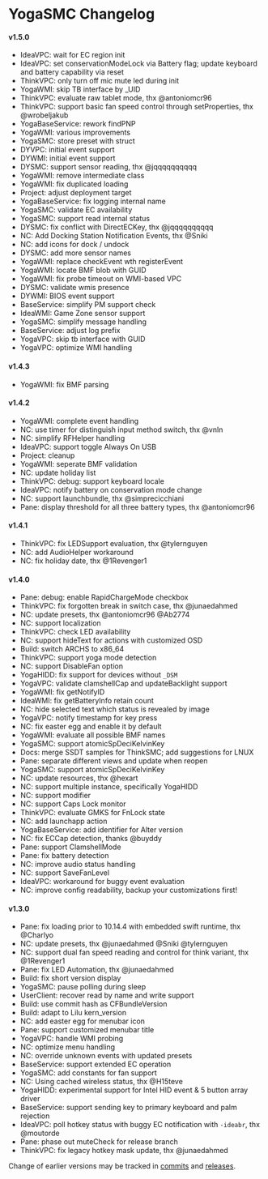 YogaSMC Changelog
============================

#### v1.5.0
- IdeaVPC: wait for EC region init
- IdeaVPC: set conservationModeLock via Battery flag; update keyboard and battery capability via reset
- ThinkVPC: only turn off mic mute led during init
- YogaWMI: skip TB interface by _UID
- ThinkVPC: evaluate raw tablet mode, thx @antoniomcr96
- ThinkVPC: support basic fan speed control through setProperties, thx @wrobeljakub
- YogaBaseService: rework findPNP
- YogaWMI: various improvements
- YogaSMC: store preset with struct
- DYVPC: initial event support
- DYWMI: initial event support
- DYSMC: support sensor reading, thx @jqqqqqqqqqq
- YogaWMI: remove intermediate class
- YogaWMI: fix duplicated loading
- Project: adjust deployment target
- YogaBaseService: fix logging internal name
- YogaSMC: validate EC availability
- YogaSMC: support read internal status
- DYSMC: fix conflict with DirectECKey, thx @jqqqqqqqqqq
- NC: Add Docking Station Notification Events, thx @Sniki
- NC: add icons for dock / undock
- DYSMC: add more sensor names
- YogaWMI: replace checkEvent wth registerEvent
- YogaWMI: locate BMF blob with GUID
- YogaWMI: fix probe timeout on WMI-based VPC
- DYSMC: validate wmis presence
- DYWMI: BIOS event support
- BaseService: simplify PM support check
- IdeaWMI: Game Zone sensor support
- YogaSMC: simplify message handling
- BaseService: adjust log prefix
- YogaVPC: skip tb interface with GUID
- YogaVPC: optimize WMI handling

#### v1.4.3
- YogaWMI: fix BMF parsing

#### v1.4.2
- YogaWMI: complete event handling
- NC: use timer for distinguish input method switch, thx @vnln
- NC: simplify RFHelper handling
- IdeaVPC: support toggle Always On USB
- Project: cleanup
- YogaWMI: seperate BMF validation
- NC: update holiday list
- ThinkVPC: debug:  support keyboard locale
- IdeaVPC: notify battery on conservation mode change
- NC: support launchbundle, thx @simprecicchiani
- Pane: display threshold for all three battery types, thx @antoniomcr96

#### v1.4.1
- ThinkVPC: fix LEDSupport evaluation, thx @tylernguyen
- NC: add AudioHelper workaround
- NC: fix holiday date, thx @1Revenger1

#### v1.4.0
- Pane: debug: enable RapidChargeMode checkbox
- ThinkVPC: fix forgotten break in switch case, thx @junaedahmed
- NC: update presets, thx @antoniomcr96 @Ab2774
- NC: support localization
- ThinkVPC: check LED availability
- NC: support hideText for actions with customized OSD
- Build: switch ARCHS to x86_64
- ThinkVPC: support yoga mode detection
- NC: support DisableFan option
- YogaHIDD: fix support for devices without `_DSM`
- YogaVPC: validate clamshellCap and updateBacklight support
- YogaWMI: fix getNotifyID
- IdeaWMI: fix getBatteryInfo retain count
- NC: hide selected text which status is revealed by image
- YogaVPC: notify timestamp for key press
- NC: fix easter egg and enable it by default
- YogaWMI: evaluate all possible BMF names
- YogaSMC: support atomicSpDeciKelvinKey
- Docs: merge SSDT samples for ThinkSMC; add suggestions for LNUX
- Pane: separate different views and update when reopen
- YogaSMC: support atomicSpDeciKelvinKey
- NC: update resources, thx @hexart
- NC: support multiple instance, specifically YogaHIDD
- NC: support modifier
- NC: support Caps Lock monitor
- ThinkVPC: evaluate GMKS for FnLock state
- NC: add launchapp action
- YogaBaseService: add identifier for Alter version
- NC: fix ECCap detection, thanks @buyddy
- Pane: support ClamshellMode
- Pane: fix battery detection
- NC: improve audio status handling
- NC: support SaveFanLevel
- IdeaVPC: workaround for buggy event evaluation
- NC: improve config readability, backup your customizations first! 

#### v1.3.0
- Pane: fix loading prior to 10.14.4 with embedded swift runtime, thx @Charlyo
- NC: update presets, thx @junaedahmed @Sniki @tylernguyen
- NC: support dual fan speed reading and control for think variant, thx @1Revenger1
- Pane: fix LED Automation, thx @junaedahmed
- Build: fix short version display
- YogaSMC: pause polling during sleep
- UserClient: recover read by name and write support
- Build: use commit hash as CFBundleVersion
- Build: adapt to Lilu kern_version
- NC: add easter egg for menubar icon
- Pane: support customized menubar title
- YogaVPC: handle WMI probing
- NC: optimize menu handling
- NC: override unknown events with updated presets
- BaseService: support extended EC operation
- YogaSMC: add constants for fan support
- NC: Using cached wireless status, thx @H15teve
- YogaHIDD: experimental support for Intel HID event & 5 button array driver 
- BaseService: support sending key to primary keyboard and palm rejection
- IdeaVPC: poll hotkey status with buggy EC notification with `-ideabr`, thx @moutorde
- Pane: phase out muteCheck for release branch
- ThinkVPC: fix legacy hotkey mask update, thx @junaedahmed

Change of earlier versions may be tracked in [commits](https://github.com/zhen-zen/YogaSMC/commits/master) and [releases](https://github.com/zhen-zen/YogaSMC/releases).
